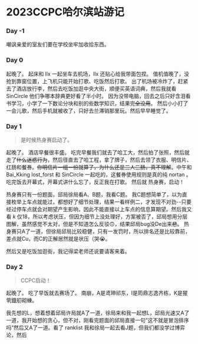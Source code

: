 # 2023CCPC哈尔滨站游记

### Day -1

嘲讽亲爱的室友们要在学校坐牢加收拾东西。

### Day 0

起晚了。
起床和 llx 一起坐车去机场，llx 还贴心给我带面包捏。
值机值晚了，没抢到靠窗位置，上飞机只能开始打歌、吃饭然后打歌。
出了机场被冷炸了，赶紧去了酒店放行李，然后去吃饭加逛中央大街，顺便买英语词典，然后我就看 SinCircle 他们争哪本辞典更好看了半小时。
因为没带电脑，回去之后只好含泪看书学习，小学了一下数论分块和别的些数学知识，结果~~完全没用~~。
然后小小打了一会儿歌，然后手机就被收了，只好去兰滞销那里玩。然后早早睡觉了。

### Day 1

> 是时候热身赛启动了。

起晚了。
酒店早餐很丰盛。
吃完早餐我们就去了哈工大，然后拍了张照，然后就走了~~什么迷惑行为~~，然后径直去了哈工程，拿了牌子，然后去领了衣服、明信片、红肠和餐券。~~你明信片一组一份就算了，为什么还是三人三肠，真不理解~~。中午和 Bai_Kking lost_forst 和 SinCircle 一起吃的，这餐券使用规则是真的纯 nortan 。
吃完饭去开幕式，开幕式讲什么忘了，反正我在打歌。
然后就 热身赛，启动！ 

热身赛只有一份题面，邱局徐局看A、B题，我看C题。
我C题想简单了，以为直接枚举上车点就能过，都想好了细节处理，结果一看样例二，才发现不对劲--只要经过停车点就会对期望产生影响，因此不能直接以上车点的信息算期望。然后我又看 $k$ 仅18，所以考虑状压，但因为细节上没处理好，方案被否了，邱局想用分层图解，虽然感觉不太对，但是不知道怎么反驳🙃，结果邱局bug没De出来~~悲~~。
热身赛只A了一道，但徐局邱局比较稳健，只有一发罚时，所以排名还是比较靠前，差点就Cu，而C的正解居然就是状压（哭😭。

然后又是吃饭加逛街，我记得梁老师还说要请客来着。

### Day 2

> CCPC启动！

起晚了。
吃了早饭就去赛场了。
南崩，A是鸢珅祁东，I是筠鼎志逸齐栋，K是猩茕鐡舠砌蝀。

我先想的L，想着想着邱局许局就A了一道，徐局来和我一起想L，邱局光速又A了一道，我开始想的贪心，但不对，刚看完题面的邱局直接一句“这不就是冒泡排序吗”然后又A了一道。看了 ranklist 我和徐局一起去看J题，但我们都没学过博弈论，然后